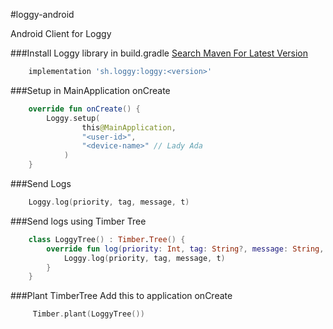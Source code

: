 #loggy-android

Android Client for Loggy

###Install Loggy library in build.gradle [Search Maven For Latest Version](https://search.maven.org/artifact/sh.loggy/loggy)
```groovy
    implementation 'sh.loggy:loggy:<version>'
```

###Setup in MainApplication onCreate
```kotlin
    override fun onCreate() {
        Loggy.setup(
                this@MainApplication,
                "<user-id>",
                "<device-name>" // Lady Ada
            )
    }
```

###Send Logs
```kotlin
    Loggy.log(priority, tag, message, t)
```

###Send logs using Timber Tree
```kotlin
    class LoggyTree() : Timber.Tree() {
        override fun log(priority: Int, tag: String?, message: String, t: Throwable?) {
            Loggy.log(priority, tag, message, t)
        }
    }
```

###Plant TimberTree
Add this to application onCreate
```kotlin
     Timber.plant(LoggyTree())
```